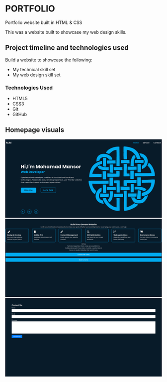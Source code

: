 # PORTFOLIO
Portfolio website built in HTML & CSS


This was a website built to showcase my web design skills.



## Project timeline and technologies used

Build a website to showcase the following:
* My technical skill set
* My web design skill set


### Technologies Used

* HTML5
* CSS3
* Git
* GitHub



## Homepage visuals


![Imgur](Screenshot%20from%202024-02-07%2012-42-29.png)
![Imgur](Screenshot%20from%202024-02-07%2015-54-34.png)
![Imgur](Screenshot%20from%202024-02-07%2015-58-01.png)



